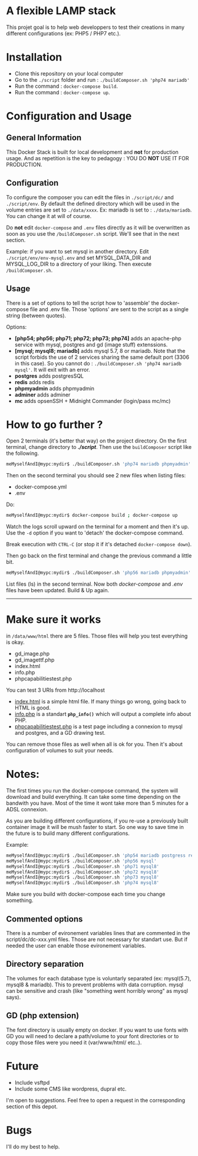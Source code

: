 # A flexible LAMP stack

This projet goal is to help web developpers to test their creations in many different configurations (ex: PHP5 / PHP7 etc.). 

# Installation
* Clone this repository on your local computer
* Go to the `./script` folder and run : `./buildComposer.sh 'php74 mariadb'`
* Run the command : `docker-compose build`.
* Run the command : `docker-compose up`.

# Configuration and Usage
## General Information
This Docker Stack is built for local development and **not** for production usage. And as repetition is the key to pedagogy : YOU DO **NOT** USE IT FOR PRODUCTION.


## Configuration

To configure the composer you can edit the files in `./script/dc/` and `./script/env`. By default the defined directory which will be used in the volume entries are set to `./data/xxxx`. Ex: mariadb is set to : `./data/mariadb`. You can change it at will of course. 

Do **not** edit `docker-compose` and `.env` files directly as it will be overwritten as soon as you use the `/buildComposer.sh` script. We'll see that in the next section.

Example: if you want to set mysql in another directory. Edit `./script/env/env-mysql.env` and set MYSQL_DATA_DIR and MYSQL_LOG_DIR to a directory of your liking. Then execute `/buildComposer.sh`.


## Usage 

There is a set of options to tell the script how to 'assemble' the docker-compose file and .env file. Those 'options' are sent to the script as a single string (between quotes). 

Options:

* **[php54; php56; php71; php72; php73; php74]** adds an apache-php service with mysql, postgres and gd (image stuff) extenssions.
* **[mysql; mysql8; mariadb]** adds mysql 5.7, 8 or mariadb. Note that the script forbids the use of 2 services sharing the same default port (3306 in this case). So you cannot do : `./buildComposer.sh 'php74 mariadb mysql'`. It will exit with an error.
* **postgres** adds postgresSQL
* **redis** adds redis
* **phpmyadmin** adds phpmyadmin
* **adminer** adds adminer
* **mc** adds opsenSSH + Midnight Commander (login/pass mc/mc)


# How to go further ?
Open 2 terminals (it's better that way) on the project directory. On the first terminal, change directory to ***./script***. Then use the `buildComposer` script like the following.
```sh
meMyselfAndI@mypc:mydir$ ./buildComposer.sh 'php74 mariadb phpmyadmin'
```
Then on the second terminal you should see 2 new files when listing files:
 - docker-compose.yml 
 - .env

Do:
```sh
meMyselfAndI@mypc:mydir$ docker-compose build ; docker-compose up
```
Watch the logs scroll upward on the terminal for a moment and then it's up. Use the `-d` option if you want to 'detach' the docker-compose command.

Break execution with `CTRL-C` (or stop it if it's detached `docker-compose down`).

Then go back on the first terminal and change the previous command a little bit. 
```sh
meMyselfAndI@mypc:mydir$ ./buildComposer.sh 'php56 mariadb phpmyadmin'
```
List files (ls) in the second terminal. Now both *docker-compose* and *.env* files have been updated. Build & Up again. 

---

# Make sure it works
in `/data/www/html` there are 5 files. Those files will help you test everything is okay.
* gd_image.php
* gd_imagettf.php
* index.html
* info.php
* phpcapabilitiestest.php

You can test 3 URIs from http://localhost
* [index.html](http://locahost/index.html) is a simple html file. If many things go wrong, going back to HTML is good.
* [info.php](http://locahost/info.php) is a standart **`php_info()`** which will output a complete info about PHP.
* [phpcapabilitiestest.php](http://locahost/phpcapabilitiestest.php) is a test page including a connexion to mysql and postgres, and a GD drawing test. 

You can remove those files as well when all is ok for you. Then it's about configuration of volumes to suit your needs.

# Notes:

The first times you run the docker-compose command, the system will download and build everything. It can take some time depending on the bandwith you have. Most of the time it wont take more than 5 minutes for a ADSL connexion. 

As you are building different configurations, if you re-use a previously built container image it will be mush faster to start. So one way to save time in the future is to build many different configurations.

Example:
```sh
meMyselfAndI@mypc:mydir$ ./buildComposer.sh 'php54 mariadb postgress redis phpmyadmin adminer mc'
meMyselfAndI@mypc:mydir$ ./buildComposer.sh 'php56 mysql'
meMyselfAndI@mypc:mydir$ ./buildComposer.sh 'php71 mysql8'
meMyselfAndI@mypc:mydir$ ./buildComposer.sh 'php72 mysql8'
meMyselfAndI@mypc:mydir$ ./buildComposer.sh 'php73 mysql8'
meMyselfAndI@mypc:mydir$ ./buildComposer.sh 'php74 mysql8'
```
Make sure you build with docker-compose each time you change something. 

 ## Commented options

There is a number of evironement variables lines that are commented in the script/dc/dc-xxx.yml files. Those are not necessary for standart use. But if needed the user can enable those evironement variables.

## Directory separation

The volumes for each database type is voluntarly separated (ex: mysql(5.7), mysql8 & mariadb). This to prevent problems with data corruption. mysql can be sensitive and crash (like "something went horribly wrong" as mysql says).

## GD (php extension)
The font directory is usually empty on docker. If you want to use fonts with GD you will need to declare a path/volume to your font directories or to copy those files were you need it (var/www/html/ etc..).

# Future
* Include vsftpd
* Include some CMS like wordpress, dupral etc.

I'm open to suggestions. Feel free to open a request in the corresponding section of this depot. 

# Bugs
I'll do my best to help. 

